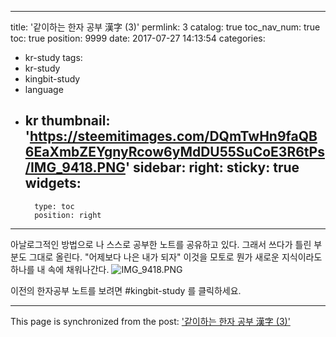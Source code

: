 
---
title: '같이하는 한자 공부 漢字 (3)'
permlink: 3
catalog: true
toc_nav_num: true
toc: true
position: 9999
date: 2017-07-27 14:13:54
categories:
- kr-study
tags:
- kr-study
- kingbit-study
- language
- kr
thumbnail: 'https://steemitimages.com/DQmTwHn9faQB6EaXmbZEYgnyRcow6yMdDU55SuCoE3R6tPs/IMG_9418.PNG'
sidebar:
    right:
        sticky: true
widgets:
    -
        type: toc
        position: right
---


아날로그적인 방법으로 나 스스로 공부한 노트를 공유하고 있다. 그래서 쓰다가 틀린 부분도 그대로 올린다. 
"어제보다 나은 내가 되자" 
이것을 모토로 뭔가 새로운 지식이라도 하나를 내 속에 채워나간다. 
![IMG_9418.PNG](https://steemitimages.com/DQmTwHn9faQB6EaXmbZEYgnyRcow6yMdDU55SuCoE3R6tPs/IMG_9418.PNG)

이전의 한자공부 노트를 보려면 #kingbit-study 를 클릭하세요.

- - -

This page is synchronized from the post: ['같이하는 한자 공부 漢字 (3)'](https://steemit.com/@kingbit/3)
